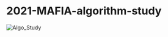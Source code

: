 # 2021-MAFIA-algorithm-study

![Algo_Study](https://user-images.githubusercontent.com/66239292/127287531-2605f95e-b2d8-4663-b0a3-914c41975371.png)
